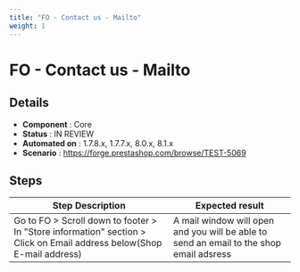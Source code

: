 ```yaml
---
title: "FO - Contact us - Mailto"
weight: 1
---
```


# FO - Contact us - Mailto
## Details
* **Component** : Core
* **Status** : IN REVIEW
* **Automated on** : 1.7.8.x, 1.7.7.x, 8.0.x, 8.1.x
* **Scenario** : https://forge.prestashop.com/browse/TEST-5069

## Steps
| Step Description | Expected result |
| ----- | ----- |
| Go to FO > Scroll down to footer > In "Store information" section > Click on Email address below(Shop E-mail address) | A mail window will open and you will be able to send an email to the shop email adsress |
